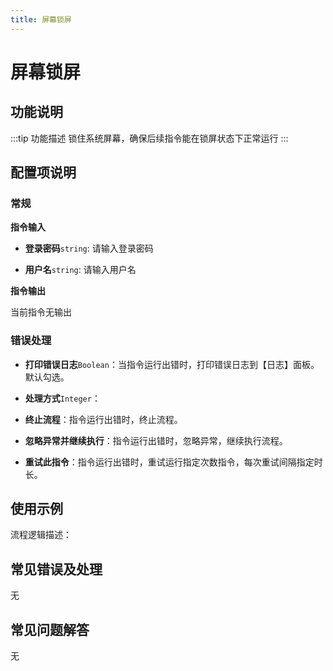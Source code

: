 ```yaml
---
title: 屏幕锁屏
---
```


# 屏幕锁屏

## 功能说明

:::tip 功能描述
锁住系统屏幕，确保后续指令能在锁屏状态下正常运行
:::

## 配置项说明

### 常规

**指令输入**

- **登录密码**`string`: 请输入登录密码

- **用户名**`string`: 请输入用户名


**指令输出**

当前指令无输出

### 错误处理

- **打印错误日志**`Boolean`：当指令运行出错时，打印错误日志到【日志】面板。默认勾选。

- **处理方式**`Integer`：

 - **终止流程**：指令运行出错时，终止流程。

 - **忽略异常并继续执行**：指令运行出错时，忽略异常，继续执行流程。

 - **重试此指令**：指令运行出错时，重试运行指定次数指令，每次重试间隔指定时长。

## 使用示例

流程逻辑描述：

## 常见错误及处理

无

## 常见问题解答

无

